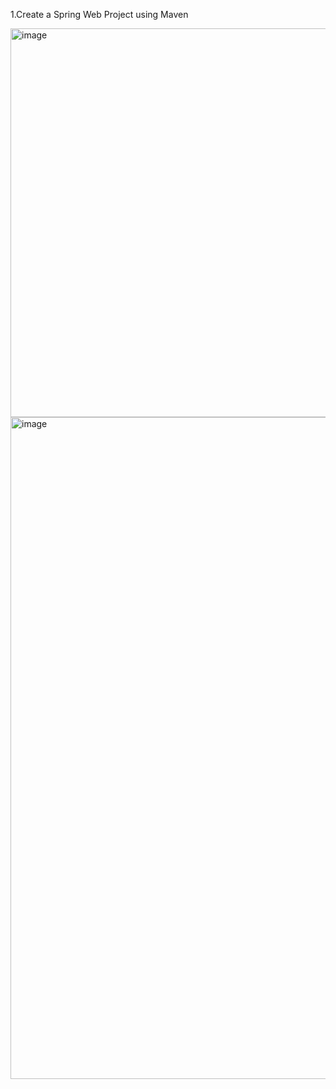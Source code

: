 1.Create a Spring Web Project using Maven

<img width="1546" height="622" alt="image" src="https://github.com/user-attachments/assets/8e8f52bf-a012-4d44-8093-5eca07ed3d31" />

<img width="1918" height="1059" alt="image" src="https://github.com/user-attachments/assets/c7cdc34f-9ec9-463d-a440-60da3d5503e3" />
